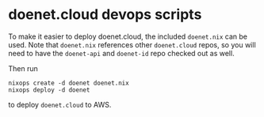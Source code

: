 # doenet.cloud devops scripts

To make it easier to deploy doenet.cloud, the included `doenet.nix`
can be used.  Note that `doenet.nix` references other `doenet.cloud`
repos, so you will need to have the `doenet-api` and `doenet-id` repo
checked out as well.

Then run
```
nixops create -d doenet doenet.nix
nixops deploy -d doenet
```
to deploy `doenet.cloud` to AWS.


